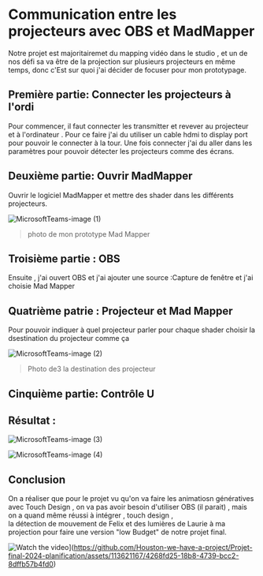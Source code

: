 # Communication entre les projecteurs avec OBS et MadMapper

Notre projet est majoritairemet du mapping vidéo dans le studio , et un de nos défi sa va être de la projection sur plusieurs projecteurs en même temps, donc c'Est sur quoi j'ai décider de focuser pour mon prototypage.

## Première partie: Connecter les projecteurs à l'ordi
Pour commencer, il faut connecter les transmitter et revever au projecteur et à l'ordinateur . Pour ce faire j'ai du utiliser un cable hdmi to display port  pour pouvoir le connecter à la tour. Une fois connecter j'ai du aller dans les paramètres pour pouvoir détecter les projecteurs comme des écrans.

## Deuxième partie: Ouvrir MadMapper
Ouvrir le logiciel MadMapper et mettre des shader dans les différents projecteurs.

![MicrosoftTeams-image (1)](https://github.com/Houston-we-have-a-project/Projet-final-2024-planification/assets/113621167/effcd58b-e460-424f-acd9-8f5c728b7863)
> photo de mon prototype Mad Mapper 



## Troisième  partie : OBS
Ensuite , j'ai ouvert OBS et j'ai ajouter une source :Capture de fenêtre et j'ai choisie Mad Mapper

## Quatrième patrie : Projecteur et Mad Mapper
Pour pouvoir indiquer à quel projecteur parler pour chaque shader choisir la dsestination du projecteur comme ça 

![MicrosoftTeams-image (2)](https://github.com/Houston-we-have-a-project/Projet-final-2024-planification/assets/113621167/1f399296-f036-4ddd-915c-ea228cfcba75)

> Photo de3 la destination des projecteur

## Cinquième partie: Contrôle U 
##  Résultat :

![MicrosoftTeams-image (3)](https://github.com/Houston-we-have-a-project/Projet-final-2024-planification/assets/113621167/627be68d-c9c0-4a1b-80c0-f3c35a3fbb1c)

![MicrosoftTeams-image (4)](https://github.com/Houston-we-have-a-project/Projet-final-2024-planification/assets/113621167/e745ec7d-9233-4a76-a455-e35ca975dec9)


## Conclusion
On a réaliser que pour le projet vu qu'on va faire les animatiosn génératives avec Touch Design , on va pas avoir besoin d'utiliser OBS (il parait) , mais on a quand même réussi à intégrer , touch design ,  
la détection de mouvement de Felix et des lumières de Laurie à ma projection pour faire une version "low Budget" de notre projet final.


![Watch the video](https://i.stack.imgur.com/Vp2cE.png)](https://github.com/Houston-we-have-a-project/Projet-final-2024-planification/assets/113621167/4268fd25-18b8-4739-bcc2-8dffb57b4fd0)



